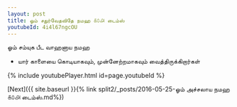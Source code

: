 ```yaml
---
layout: post
title: ஓம் சதுர்வேதவிதே நமஹ ௧௦௮ டைம்ஸ்
youtubeId: 4i4l67ngcOU
---
```

 
 
 ஓம் சம்யுக பீட வாஹனாய நமஹ  
 
 -  யார் காளையை கொடியாகவும், முன்னேற்றமாகவும் வைத்திருக்கிறார்கள் 
 
  
 
  
 
 
 
 
 
 


{% include youtubePlayer.html id=page.youtubeId %}
 
[Next]({{ site.baseurl }}{% link  split2/_posts/2016-05-25-ஓம் அச்சலாய நமஹ ௧௦௮ டைம்ஸ்.md%})
 
